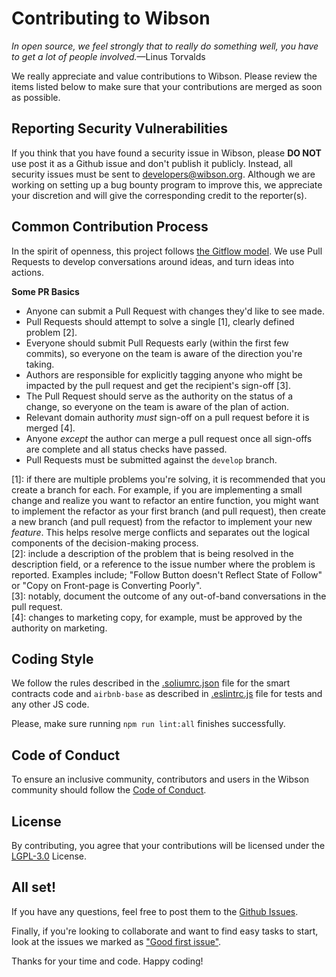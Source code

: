 # Contributing to Wibson

_In open source, we feel strongly that to really do something well, you have to get a lot of people involved._—Linus Torvalds

We really appreciate and value contributions to Wibson. Please review the items listed below to make sure that your contributions are merged as soon as possible.

## Reporting Security Vulnerabilities
If you think that you have found a security issue in Wibson, please **DO NOT** use post it as a Github issue and don't publish it publicly. Instead, all security issues must be sent to developers@wibson.org.
Although we are working on setting up a bug bounty program to improve this, we appreciate your discretion and will give the corresponding credit to the reporter(s).

## Common Contribution Process
In the spirit of openness, this project follows [the Gitflow model].  We use Pull Requests to develop conversations around ideas, and turn ideas into actions.

**Some PR Basics**
- Anyone can submit a Pull Request with changes they'd like to see made.
- Pull Requests should attempt to solve a single [1], clearly defined problem [2].
- Everyone should submit Pull Requests early (within the first few commits), so everyone on the team is aware of the direction you're taking.
- Authors are responsible for explicitly tagging anyone who might be impacted by the pull request and get the recipient's sign-off [3].
- The Pull Request should serve as the authority on the status of a change, so everyone on the team is aware of the plan of action.
- Relevant domain authority _must_ sign-off on a pull request before it is merged [4].
- Anyone _except_ the author can merge a pull request once all sign-offs are complete and all status checks have passed.
- Pull Requests must be submitted against the `develop` branch.

[1]: if there are multiple problems you're solving, it is recommended that you create a branch for each.  For example, if you are implementing a small change and realize you want to refactor an entire function, you might want to implement the refactor as your first branch (and pull request), then create a new branch (and pull request) from the refactor to implement your new _feature_.  This helps resolve merge conflicts and separates out the logical components of the decision-making process.  
[2]: include a description of the problem that is being resolved in the description field, or a reference to the issue number where the problem is reported.  Examples include; "Follow Button doesn't Reflect State of Follow" or "Copy on Front-page is Converting Poorly".  
[3]: notably, document the outcome of any out-of-band conversations in the pull request.  
[4]: changes to marketing copy, for example, must be approved by the authority on marketing.

## Coding Style
We follow the rules described in the [.soliumrc.json] file for the smart contracts code and `airbnb-base` as described in [.eslintrc.js] file for tests and any other JS code.

Please, make sure running `npm run lint:all` finishes successfully.

## Code of Conduct
To ensure an inclusive community, contributors and users in the Wibson community should follow the [Code of Conduct].

## License
By contributing, you agree that your contributions will be licensed under the [LGPL-3.0] License.

## All set!
If you have any questions, feel free to post them to the [Github Issues].

Finally, if you're looking to collaborate and want to find easy tasks to start, look at the issues we marked as ["Good first issue"](https://github.com/wibsonorg/wibson-core/issues?q=is%3Aopen+is%3Aissue+label%3A%22good+first+issue%22).

Thanks for your time and code. Happy coding!

[the Gitflow model]: http://nvie.com/posts/a-successful-git-branching-model/
[.soliumrc.json]: .soliumrc.json
[.eslintrc.js]: .eslintrc.js
[Code of Conduct]: CODE_OF_CONDUCT.md
[LGPL-3.0]: LICENSE
[Github Issues]: https://github.com/wibsonorg/wibson-core/issues
